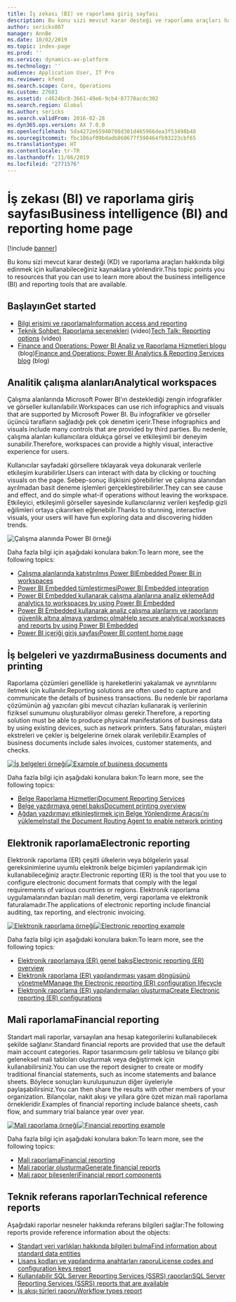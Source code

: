 ```yaml
---
title: İş zekası (BI) ve raporlama giriş sayfası
description: Bu konu sizi mevcut karar desteği ve raporlama araçları hakkında bilgi edinmek için kullanabileceğiniz kaynaklara yönlendirir.
author: sericks007
manager: AnnBe
ms.date: 10/02/2019
ms.topic: index-page
ms.prod: ''
ms.service: dynamics-ax-platform
ms.technology: ''
audience: Application User, IT Pro
ms.reviewer: kfend
ms.search.scope: Core, Operations
ms.custom: 27681
ms.assetid: c4624bc8-3661-49e6-9cb4-87778acdc302
ms.search.region: Global
ms.author: sericks
ms.search.validFrom: 2016-02-28
ms.dyn365.ops.version: AX 7.0.0
ms.openlocfilehash: 5da4272e65940708d301d465966dea3f53498b48
ms.sourcegitcommit: fbc106af09bdadb860677f590464fb93223cbf65
ms.translationtype: HT
ms.contentlocale: tr-TR
ms.lasthandoff: 11/06/2019
ms.locfileid: "2771576"
---
```

# <a name="business-intelligence-bi-and-reporting-home-page"></a><span data-ttu-id="54eae-103">İş zekası (BI) ve raporlama giriş sayfası</span><span class="sxs-lookup"><span data-stu-id="54eae-103">Business intelligence (BI) and reporting home page</span></span>

[!include [banner](../includes/banner.md)]

<span data-ttu-id="54eae-104">Bu konu sizi mevcut karar desteği (KD) ve raporlama araçları hakkında bilgi edinmek için kullanabileceğiniz kaynaklara yönlendirir.</span><span class="sxs-lookup"><span data-stu-id="54eae-104">This topic points you to resources that you can use to learn more about the business intelligence (BI) and reporting tools that are available.</span></span>

## <a name="get-started"></a><span data-ttu-id="54eae-105">Başlayın</span><span class="sxs-lookup"><span data-stu-id="54eae-105">Get started</span></span>
- [<span data-ttu-id="54eae-106">Bilgi erişimi ve raporlama</span><span class="sxs-lookup"><span data-stu-id="54eae-106">Information access and reporting</span></span>](information-access-reporting.md)
- <span data-ttu-id="54eae-107">[Teknik Sohbet: Raporlama seçenekleri](https://www.youtube.com/watch?v=NzZONjKs5xA) (video)</span><span class="sxs-lookup"><span data-stu-id="54eae-107">[Tech Talk: Reporting options](https://www.youtube.com/watch?v=NzZONjKs5xA) (video)</span></span>
- <span data-ttu-id="54eae-108">[Finance and Operations: Power BI Analiz ve Raporlama Hizmetleri blogu](https://community.dynamics.com/365/financeandoperations/b/powerbianalyticsandreporting) (blog)</span><span class="sxs-lookup"><span data-stu-id="54eae-108">[Finance and Operations: Power BI Analytics & Reporting Services blog](https://community.dynamics.com/365/financeandoperations/b/powerbianalyticsandreporting) (blog)</span></span>

## <a name="analytical-workspaces"></a><span data-ttu-id="54eae-109">Analitik çalışma alanları</span><span class="sxs-lookup"><span data-stu-id="54eae-109">Analytical workspaces</span></span>
<span data-ttu-id="54eae-110">Çalışma alanlarında Microsoft Power BI'ın desteklediği zengin infografikler ve görseller kullanılabilir.</span><span class="sxs-lookup"><span data-stu-id="54eae-110">Workspaces can use rich infographics and visuals that are supported by Microsoft Power BI.</span></span> <span data-ttu-id="54eae-111">Bu infografikler ve görseller üçüncü tarafların sağladığı pek çok denetim içerir.</span><span class="sxs-lookup"><span data-stu-id="54eae-111">These infographics and visuals include many controls that are provided by third parties.</span></span> <span data-ttu-id="54eae-112">Bu nedenle, çalışma alanları kullanıcılara oldukça görsel ve etkileşimli bir deneyim sunabilir.</span><span class="sxs-lookup"><span data-stu-id="54eae-112">Therefore, workspaces can provide a highly visual, interactive experience for users.</span></span>

<span data-ttu-id="54eae-113">Kullanıcılar sayfadaki görsellere tıklayarak veya dokunarak verilerle etkileşim kurabilirler.</span><span class="sxs-lookup"><span data-stu-id="54eae-113">Users can interact with data by clicking or touching visuals on the page.</span></span> <span data-ttu-id="54eae-114">Sebep-sonuç ilişkisini görebilirler ve çalışma alanından ayrılmadan basit deneme işlemleri gerçekleştirebilirler.</span><span class="sxs-lookup"><span data-stu-id="54eae-114">They can see cause and effect, and do simple what-if operations without leaving the workspace.</span></span> <span data-ttu-id="54eae-115">Etkileyici, etkileşimli görseller sayesinde kullanıcılarınız verileri keşfedip gizli eğilimleri ortaya çıkarırken eğlenebilir.</span><span class="sxs-lookup"><span data-stu-id="54eae-115">Thanks to stunning, interactive visuals, your users will have fun exploring data and discovering hidden trends.</span></span>

![Çalışma alanında Power BI örneği](./media/Power-BI-in-D365-Workspace.png)

<span data-ttu-id="54eae-117">Daha fazla bilgi için aşağıdaki konulara bakın:</span><span class="sxs-lookup"><span data-stu-id="54eae-117">To learn more, see the following topics:</span></span>

- [<span data-ttu-id="54eae-118">Çalışma alanlarında katıştırılmış Power BI</span><span class="sxs-lookup"><span data-stu-id="54eae-118">Embedded Power BI in workspaces</span></span>](embed-power-bi-workspaces.md)
- [<span data-ttu-id="54eae-119">Power BI Embedded tümleştirmesi</span><span class="sxs-lookup"><span data-stu-id="54eae-119">Power BI Embedded integration</span></span>](power-bi-embedded-integration.md)
- [<span data-ttu-id="54eae-120">Power BI Embedded kullanarak çalışma alanlarına analiz ekleme</span><span class="sxs-lookup"><span data-stu-id="54eae-120">Add analytics to workspaces by using Power BI Embedded</span></span>](add-analytics-tab-workspaces.md)
- [<span data-ttu-id="54eae-121">Power BI Embedded kullanarak analiz çalışma alanlarını ve raporlarını güvenlik altına almaya yardımcı olma</span><span class="sxs-lookup"><span data-stu-id="54eae-121">Help secure analytical workspaces and reports by using Power BI Embedded</span></span>](secure-analytical-workspaces.md)
- [<span data-ttu-id="54eae-122">Power BI içeriği giriş sayfası</span><span class="sxs-lookup"><span data-stu-id="54eae-122">Power BI content home page</span></span>](power-bi-home-page.md)

## <a name="business-documents-and-printing"></a><span data-ttu-id="54eae-123">İş belgeleri ve yazdırma</span><span class="sxs-lookup"><span data-stu-id="54eae-123">Business documents and printing</span></span>
<span data-ttu-id="54eae-124">Raporlama çözümleri genellikle iş hareketlerini yakalamak ve ayrıntılarını iletmek için kullanılır.</span><span class="sxs-lookup"><span data-stu-id="54eae-124">Reporting solutions are often used to capture and communicate the details of business transactions.</span></span> <span data-ttu-id="54eae-125">Bu nedenle bir raporlama çözümünün ağ yazıcıları gibi mevcut cihazları kullanarak iş verilerinin fiziksel sunumunu oluşturabiliyor olması gerekir.</span><span class="sxs-lookup"><span data-stu-id="54eae-125">Therefore, a reporting solution must be able to produce physical manifestations of business data by using existing devices, such as network printers.</span></span> <span data-ttu-id="54eae-126">Satış faturaları, müşteri ekstreleri ve çekler iş belgelerine örnek olarak verilebilir.</span><span class="sxs-lookup"><span data-stu-id="54eae-126">Examples of business documents include sales invoices, customer statements, and checks.</span></span>

<span data-ttu-id="54eae-127">[![İş belgeleri örneği](./media/image-of-business-documents-1024x632.png)](./media/image-of-business-documents.png)</span><span class="sxs-lookup"><span data-stu-id="54eae-127">[![Example of business documents](./media/image-of-business-documents-1024x632.png)](./media/image-of-business-documents.png)</span></span>

<span data-ttu-id="54eae-128">Daha fazla bilgi için aşağıdaki konulara bakın:</span><span class="sxs-lookup"><span data-stu-id="54eae-128">To learn more, see the following topics:</span></span>

- [<span data-ttu-id="54eae-129">Belge Raporlama Hizmetleri</span><span class="sxs-lookup"><span data-stu-id="54eae-129">Document Reporting Services</span></span>](document-reporting-services.md)
- [<span data-ttu-id="54eae-130">Belge yazdırmaya genel bakış</span><span class="sxs-lookup"><span data-stu-id="54eae-130">Document printing overview</span></span>](print-documents.md)
- [<span data-ttu-id="54eae-131">Ağdan yazdırmayı etkinleştirmek için Belge Yönlendirme Aracısı'nı yükleme</span><span class="sxs-lookup"><span data-stu-id="54eae-131">Install the Document Routing Agent to enable network printing</span></span>](install-document-routing-agent.md)

## <a name="electronic-reporting"></a><span data-ttu-id="54eae-132">Elektronik raporlama</span><span class="sxs-lookup"><span data-stu-id="54eae-132">Electronic reporting</span></span>
<span data-ttu-id="54eae-133">Elektronik raporlama (ER) çeşitli ülkelerin veya bölgelerin yasal gereksinimlerine uyumlu elektronik belge biçimleri yapılandırmak için kullanabileceğiniz araçtır.</span><span class="sxs-lookup"><span data-stu-id="54eae-133">Electronic reporting (ER) is the tool that you use to configure electronic document formats that comply with the legal requirements of various countries or regions.</span></span> <span data-ttu-id="54eae-134">Elektronik raporlama uygulamalarından bazıları mali denetim, vergi raporlama ve elektronik faturalamadır.</span><span class="sxs-lookup"><span data-stu-id="54eae-134">The applications of electronic reporting include financial auditing, tax reporting, and electronic invoicing.</span></span>

<span data-ttu-id="54eae-135">[![Elektronik raporlama örneği](./media/electronic-reporting-example.png)](./media/electronic-reporting-example.png)</span><span class="sxs-lookup"><span data-stu-id="54eae-135">[![Electronic reporting example](./media/electronic-reporting-example.png)](./media/electronic-reporting-example.png)</span></span>

<span data-ttu-id="54eae-136">Daha fazla bilgi için aşağıdaki konulara bakın:</span><span class="sxs-lookup"><span data-stu-id="54eae-136">To learn more, see the following topics:</span></span>

- [<span data-ttu-id="54eae-137">Elektronik raporlamaya (ER) genel bakış</span><span class="sxs-lookup"><span data-stu-id="54eae-137">Electronic reporting (ER) overview</span></span>](general-electronic-reporting.md)
- [<span data-ttu-id="54eae-138">Elektronik raporlama (ER) yapılandırması yaşam döngüsünü yönetme</span><span class="sxs-lookup"><span data-stu-id="54eae-138">MManage the Electronic reporting (ER) configuration lifecycle</span></span>](general-electronic-reporting-manage-configuration-lifecycle.md)
- [<span data-ttu-id="54eae-139">Elektronik raporlama (ER) yapılandırmaları oluşturma</span><span class="sxs-lookup"><span data-stu-id="54eae-139">Create Electronic reporting (ER) configurations</span></span>](electronic-reporting-configuration.md)

## <a name="financial-reporting"></a><span data-ttu-id="54eae-140">Mali raporlama</span><span class="sxs-lookup"><span data-stu-id="54eae-140">Financial reporting</span></span>
<span data-ttu-id="54eae-141">Standart mali raporlar, varsayılan ana hesap kategorilerini kullanabilecek şekilde sağlanır.</span><span class="sxs-lookup"><span data-stu-id="54eae-141">Standard financial reports are provided that use the default main account categories.</span></span> <span data-ttu-id="54eae-142">Rapor tasarımcısını gelir tablosu ve bilanço gibi geleneksel mali tabloları oluşturmak veya değiştirmek için kullanabilirsiniz.</span><span class="sxs-lookup"><span data-stu-id="54eae-142">You can use the report designer to create or modify traditional financial statements, such as income statements and balance sheets.</span></span> <span data-ttu-id="54eae-143">Böylece sonuçları kuruluşunuzun diğer üyeleriyle paylaşabilirsiniz.</span><span class="sxs-lookup"><span data-stu-id="54eae-143">You can then share the results with other members of your organization.</span></span> <span data-ttu-id="54eae-144">Bilançolar, nakit akışı ve yıllara göre özet mizan mali raporlama örnekleridir.</span><span class="sxs-lookup"><span data-stu-id="54eae-144">Examples of financial reporting include balance sheets, cash flow, and summary trial balance year over year.</span></span>

<span data-ttu-id="54eae-145">[![Mali raporlama örneği](./media/financial-reporting-example.png)](./media/financial-reporting-example.png)</span><span class="sxs-lookup"><span data-stu-id="54eae-145">[![Financial reporting example](./media/financial-reporting-example.png)](./media/financial-reporting-example.png)</span></span>

<span data-ttu-id="54eae-146">Daha fazla bilgi için aşağıdaki konulara bakın:</span><span class="sxs-lookup"><span data-stu-id="54eae-146">To learn more, see the following topics:</span></span>

- [<span data-ttu-id="54eae-147">Mali raporlama</span><span class="sxs-lookup"><span data-stu-id="54eae-147">Financial reporting</span></span>](financial-reporting-intro.md)
- [<span data-ttu-id="54eae-148">Mali raporlar oluşturma</span><span class="sxs-lookup"><span data-stu-id="54eae-148">Generate financial reports</span></span>](generate-financial-report.md)
- [<span data-ttu-id="54eae-149">Mali rapor bileşenleri</span><span class="sxs-lookup"><span data-stu-id="54eae-149">Financial report components</span></span>](financial-report-components.md)

## <a name="technical-reference-reports"></a><span data-ttu-id="54eae-150">Teknik referans raporları</span><span class="sxs-lookup"><span data-stu-id="54eae-150">Technical reference reports</span></span>
<span data-ttu-id="54eae-151">Aşağıdaki raporlar nesneler hakkında referans bilgileri sağlar:</span><span class="sxs-lookup"><span data-stu-id="54eae-151">The following reports provide reference information about the objects:</span></span>

- [<span data-ttu-id="54eae-152">Standart veri varlıkları hakkında bilgileri bulma</span><span class="sxs-lookup"><span data-stu-id="54eae-152">Find information about standard data entities</span></span>](../data-entities/data-entities-report.md)
- [<span data-ttu-id="54eae-153">Lisans kodları ve yapılandırma anahtarları raporu</span><span class="sxs-lookup"><span data-stu-id="54eae-153">License codes and configuration keys report</span></span>](../sysadmin/license-codes-configuration-keys-report.md)
- [<span data-ttu-id="54eae-154">Kullanılabilir SQL Server Reporting Services (SSRS) raporları</span><span class="sxs-lookup"><span data-stu-id="54eae-154">SQL Server Reporting Services (SSRS) reports that are available</span></span>](SSRS-report.md)
- [<span data-ttu-id="54eae-155">İş akışı türleri raporu</span><span class="sxs-lookup"><span data-stu-id="54eae-155">Workflow types report</span></span>](../../fin-ops/organization-administration/workflow-types-report.md)
